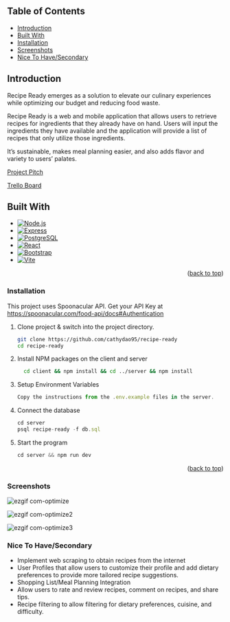 

<!-- TABLE OF CONTENTS -->
## Table of Contents

  <ul>
        <li><a href="#introduction">Introduction</a></li>
        <li><a href="#built-with">Built With</a></li>
     <li><a href="#installation">Installation</a></li>
       <li><a href="#screenshots">Screenshots</a></li>
           <li><a href="#nice">Nice To Have/Secondary</a></li>
  

  </ul>





<!-- ABOUT THE PROJECT -->
## Introduction

Recipe Ready emerges as a solution to elevate our culinary experiences while optimizing our budget and reducing food waste. 

Recipe Ready is a web and mobile application that allows users to retrieve recipes for ingredients that they already have on hand. Users will input the ingredients they have available and the application will provide a list of recipes that only utilize those ingredients. 

It’s sustainable, makes meal planning easier, and also adds flavor and variety to users’ palates.

<a href="https://docs.google.com/document/d/1wFKnWAXBBVqJxP0MoIPc7liZFoHLlCHxacyjPPRrnW8/edit#heading=h.daj2np8nldpz" target=”_blank”>Project Pitch</a>

<a href="https://trello.com/b/kChiDk7N/recipe-ready" target=”_blank”>Trello Board</a>

## Built With

* [![Node.js][Node.js-badge]][Node-url]
* [![Express][Express-badge]][Express-url]
* [![PostgreSQL][PostgreSQL-badge]][PostgreSQL-url]
* [![React][React-badge]][React-url]
* [![Bootstrap][Bootstrap-badge]][Bootstrap-url]
* [![Vite][Vite-badge]][Vite-url]

[Node.js-badge]: https://img.shields.io/badge/Node.js-43853D?style=for-the-badge&logo=node-dot-js&logoColor=white
[Express-badge]: https://img.shields.io/badge/Express.js-404D59?style=for-the-badge
[PostgreSQL-badge]: https://img.shields.io/badge/PostgreSQL-316192?style=for-the-badge&logo=postgresql&logoColor=white
[React-badge]: https://img.shields.io/badge/React-20232A?style=for-the-badge&logo=react&logoColor=61DAFB
[Bootstrap-badge]: https://img.shields.io/badge/Bootstrap-563D7C?style=for-the-badge&logo=bootstrap&logoColor=white
[Vite-badge]: https://img.shields.io/badge/Vite-B73BFE?style=for-the-badge&logo=vite&logoColor=FFD62E

[Node-url]: https://nodejs.org/
[Express-url]: https://expressjs.com/
[PostgreSQL-url]: https://www.postgresql.org/
[React-url]: https://reactjs.org/
[Bootstrap-url]: https://getbootstrap.com/
[Vite-url]: https://vitejs.dev/

<p align="right">(<a href="#readme-top">back to top</a>)</p>

### Installation

This project uses Spoonacular API. Get your API Key at https://spoonacular.com/food-api/docs#Authentication
1. Clone project & switch into the project directory.
   ```sh
   git clone https://github.com/cathydao95/recipe-ready
   cd recipe-ready
   ```
2. Install NPM packages on the client and server
   ```sh
     cd client && npm install && cd ../server && npm install
   ```
3. Setup Environment Variables
   ```js
   Copy the instructions from the .env.example files in the server.
   ```
4. Connect the database
   ```js
   cd server
   psql recipe-ready -f db.sql
   ```
5. Start the program
   ```js
   cd server && npm run dev
   ```
<p align="right">(<a href="#readme-top">back to top</a>)</p>


### Screenshots
![ezgif com-optimize](https://github.com/cathydao95/recipe-ready/assets/79618165/7a8ac155-317d-4ec2-80f0-ab1770534216)

![ezgif com-optimize2](https://github.com/cathydao95/recipe-ready/assets/79618165/b5042f1f-7a55-44de-95d9-20070cd50a4d)

![ezgif com-optimize3](https://github.com/cathydao95/recipe-ready/assets/79618165/9c1bcb56-f113-4202-992b-946535a71d35)





### Nice To Have/Secondary
- Implement web scraping to obtain recipes from the internet
- User Profiles that allow users to customize their profile and add dietary preferences to provide more tailored recipe suggestions. 
- Shopping List/Meal Planning Integration
- Allow users to rate and review recipes, comment on recipes, and share tips. 
- Recipe filtering to allow filtering for dietary preferences, cuisine, and difficulty.



